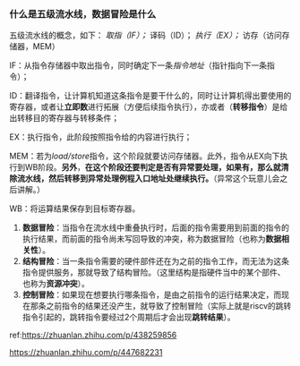 ### 什么是五级流水线，数据冒险是什么

五级流水线的概念，如下： *取指（IF）；* 译码（ID）； *执行（EX）；* 访存（访问存储器，MEM）

IF：从指令存储器中取出指令，同时确定下一条*指令地址*（指针指向下一条指令）；

ID：翻译指令，让计算机知道这条指令是要干什么的，同时让计算机得出要使用的寄存器，或者让**立即数**进行拓展（方便后续指令执行），亦或者（**转移指令**）是给出转移目的寄存器与转移条件；

EX：执行指令，此阶段按照指令给的内容进行执行；

MEM：若为*load/store*指令，这个阶段就要访问存储器。此外，指令从EX向下执行到WB阶段。**另外**，**在这个阶段还要判定是否有异常要处理，如果有，那么就清除流水线，然后转移到异常处理例程入口地址处继续执行。**（异常这个玩意儿会之后讲解。）

WB：将运算结果保存到目标寄存器。



1. **数据冒险**：当指令在流水线中重叠执行时，后面的指令需要用到前面的指令的执行结果，而前面的指令尚未写回导致的冲突，称为数据冒险（也称为**数据相关性**）。
2. **结构冒险**：当一条指令需要的硬件部件还在为之前的指令工作，而无法为这条指令提供服务，那就导致了结构冒险。（这里结构是指硬件当中的某个部件、也称为**资源冲突**）。
3. **控制冒险**：如果现在想要执行哪条指令，是由之前指令的运行结果决定，而现在那条之前指令的结果还没产生，就导致了控制冒险（实际上就是riscv的跳转指令引起的，跳转指令要经过2个周期后才会出现**跳转结果**）。



ref:https://zhuanlan.zhihu.com/p/438259856

https://zhuanlan.zhihu.com/p/447682231